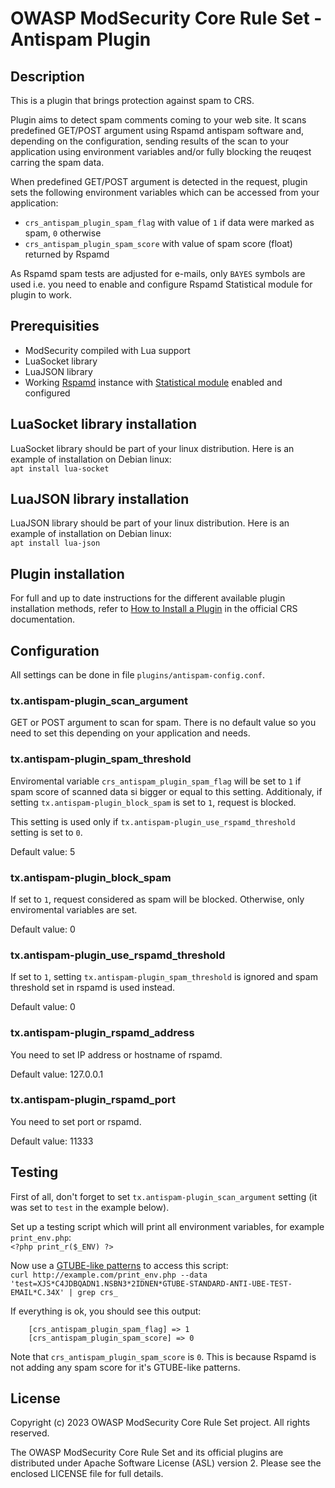# OWASP ModSecurity Core Rule Set - Antispam Plugin

## Description

This is a plugin that brings protection against spam to CRS.

Plugin aims to detect spam comments coming to your web site. It scans predefined
GET/POST argument using Rspamd antispam software and, depending on the configuration,
sending results of the scan to your application using environment variables and/or fully
blocking the reuqest carring the spam data.

When predefined GET/POST argument is detected in the request, plugin sets the following
environment variables which can be accessed from your application:
 * `crs_antispam_plugin_spam_flag` with value of `1` if data were marked as spam, `0` otherwise
 * `crs_antispam_plugin_spam_score` with value of spam score (float) returned by Rspamd

As Rspamd spam tests are adjusted for e-mails, only `BAYES` symbols are used i.e. you
need to enable and configure Rspamd Statistical module for plugin to work.

## Prerequisities

 * ModSecurity compiled with Lua support
 * LuaSocket library
 * LuaJSON library
 * Working [Rspamd](https://rspamd.com/) instance with [Statistical module](https://rspamd.com/doc/configuration/statistic.html) enabled and configured

## LuaSocket library installation

LuaSocket library should be part of your linux distribution. Here is an example
of installation on Debian linux:  
`apt install lua-socket`

## LuaJSON library installation

LuaJSON library should be part of your linux distribution. Here is an example
of installation on Debian linux:  
`apt install lua-json`

## Plugin installation

For full and up to date instructions for the different available plugin
installation methods, refer to [How to Install a Plugin](https://coreruleset.org/docs/concepts/plugins/#how-to-install-a-plugin)
in the official CRS documentation.

## Configuration

All settings can be done in file `plugins/antispam-config.conf`.

### tx.antispam-plugin_scan_argument

GET or POST argument to scan for spam. There is no default value so you need to
set this depending on your application and needs.

### tx.antispam-plugin_spam_threshold

Enviromental variable `crs_antispam_plugin_spam_flag` will be set to `1` if spam
score of scanned data si bigger or equal to this setting. Additionaly, if
setting `tx.antispam-plugin_block_spam` is set to `1`, request is blocked.

This setting is used only if `tx.antispam-plugin_use_rspamd_threshold` setting
is set to `0`.

Default value: 5

### tx.antispam-plugin_block_spam

If set to `1`, request considered as spam will be blocked. Otherwise, only
enviromental variables are set.

Default value: 0

### tx.antispam-plugin_use_rspamd_threshold

If set to `1`, setting `tx.antispam-plugin_spam_threshold` is ignored and spam
threshold set in rspamd is used instead.

Default value: 0

### tx.antispam-plugin_rspamd_address

You need to set IP address or hostname of rspamd.

Default value: 127.0.0.1

### tx.antispam-plugin_rspamd_port

You need to set port or rspamd.

Default value: 11333

## Testing

First of all, don't forget to set `tx.antispam-plugin_scan_argument` setting (it
was set to `test` in the example below).

Set up a testing script which will print all environment variables, for example `print_env.php`:  
`<?php print_r($_ENV) ?>`

Now use a [GTUBE-like patterns](https://rspamd.com/doc/gtube_patterns.html) to access this script:  
`curl http://example.com/print_env.php --data 'test=XJS*C4JDBQADN1.NSBN3*2IDNEN*GTUBE-STANDARD-ANTI-UBE-TEST-EMAIL*C.34X' | grep crs_`

If everything is ok, you should see this output:
```
    [crs_antispam_plugin_spam_flag] => 1
    [crs_antispam_plugin_spam_score] => 0
```

Note that `crs_antispam_plugin_spam_score` is `0`. This is because Rspamd is not
adding any spam score for it's GTUBE-like patterns.

## License

Copyright (c) 2023 OWASP ModSecurity Core Rule Set project. All rights reserved.

The OWASP ModSecurity Core Rule Set and its official plugins are distributed
under Apache Software License (ASL) version 2. Please see the enclosed LICENSE
file for full details.
